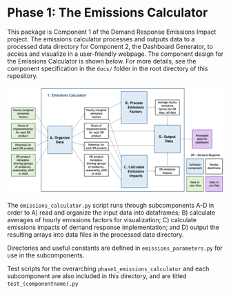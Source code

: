 # Phase 1: The Emissions Calculator

This package is Component 1 of the Demand Response Emissions Impact project. The emissions calculator processes and outputs data to a processed data directory for Component 2, the Dashboard Generator, to access and visualize in a user-friendly webpage. The component design for the Emissions Calculator is shown below. For more details, see the component specification in the <code>docs/</code> folder in the root directory of this repository.

![DG_design](../../docs/flow_charts/calculator_flow.png)

The <code>emissions_calculator.py</code> script runs through subcomponents A-D in order to A) read and organize the input data into dataframes; B) calculate averages of hourly emissions factors for visualization; C) calculate emissions impacts of demand response implementation; and D) output the resulting arrays into data files in the processed data directory. 

Directories and useful constants are defined in <code>emissions_parameters.py</code> for use in the subcomponents. 

Test scripts for the overarching <code>phase1_emissions_calculator</code> and each subcomponent are also included in this directory, and are titled <code>test_(componentname).py</code>
